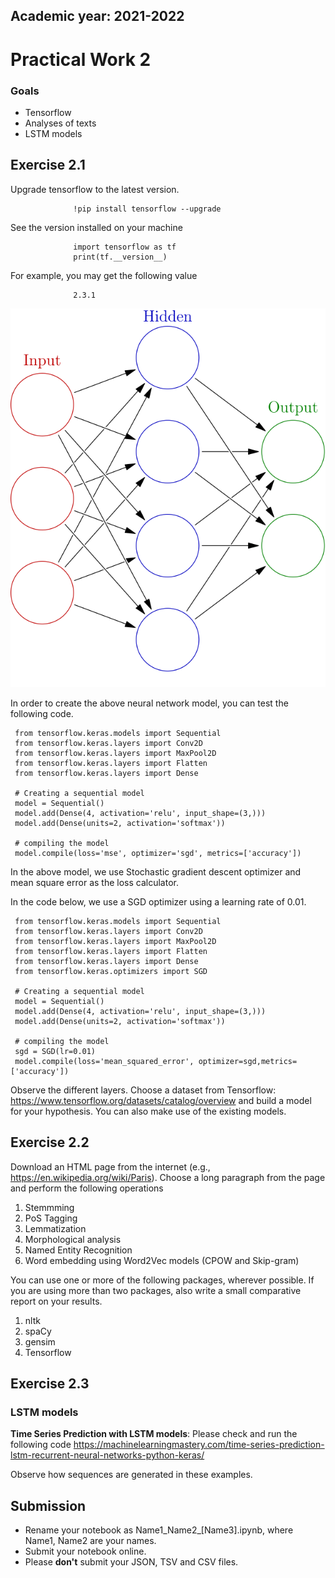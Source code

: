 Academic year: 2021-2022
----------------

# Practical Work 2

### Goals
* Tensorflow
* Analyses of texts
* LSTM models

## Exercise 2.1

Upgrade tensorflow to the latest version.

```
              !pip install tensorflow --upgrade              
```

See the version installed on your machine

```
              import tensorflow as tf
              print(tf.__version__)              
```

For example, you may get the following value

```
              2.3.1             
```

![Artificial neural networks](Colored_neural_network.svg)

In order to create the above neural network model, you can test the
following code.

```
 from tensorflow.keras.models import Sequential
 from tensorflow.keras.layers import Conv2D
 from tensorflow.keras.layers import MaxPool2D
 from tensorflow.keras.layers import Flatten
 from tensorflow.keras.layers import Dense
 
 # Creating a sequential model
 model = Sequential()
 model.add(Dense(4, activation='relu', input_shape=(3,)))
 model.add(Dense(units=2, activation='softmax'))

 # compiling the model
 model.compile(loss='mse', optimizer='sgd', metrics=['accuracy'])
```

In the above model, we use Stochastic gradient descent optimizer and
mean square error as the loss calculator.

In the code below, we use a SGD optimizer using a learning rate of 0.01.

```
 from tensorflow.keras.models import Sequential
 from tensorflow.keras.layers import Conv2D
 from tensorflow.keras.layers import MaxPool2D
 from tensorflow.keras.layers import Flatten
 from tensorflow.keras.layers import Dense
 from tensorflow.keras.optimizers import SGD

 # Creating a sequential model
 model = Sequential() 
 model.add(Dense(4, activation='relu', input_shape=(3,)))
 model.add(Dense(units=2, activation='softmax'))

 # compiling the model
 sgd = SGD(lr=0.01)
 model.compile(loss='mean_squared_error', optimizer=sgd,metrics=['accuracy'])
```

Observe the different layers. Choose a dataset from Tensorflow:
<https://www.tensorflow.org/datasets/catalog/overview> and build a model
for your hypothesis. You can also make use of the existing models.

## Exercise 2.2

Download an HTML page from the internet (e.g.,
<https://en.wikipedia.org/wiki/Paris>). Choose a long paragraph from the
page and perform the following operations

1.  Stemmming
2.  PoS Tagging
3.  Lemmatization
4.  Morphological analysis
5.  Named Entity Recognition
6.  Word embedding using Word2Vec models (CPOW and Skip-gram)

You can use one or more of the following packages, wherever possible. If
you are using more than two packages, also write a small comparative
report on your results.

1.  nltk
2.  spaCy
3.  gensim
4.  Tensorflow

## Exercise 2.3

### LSTM models

**Time Series Prediction with LSTM models**: Please check and run the
following code
<https://machinelearningmastery.com/time-series-prediction-lstm-recurrent-neural-networks-python-keras/>

Observe how sequences are generated in these examples.

## Submission

-   Rename your notebook as Name1\_Name2\_\[Name3\].ipynb, where Name1,
    Name2 are your names.
-   Submit your notebook online.
-   Please **don\'t** submit your JSON, TSV and CSV files.


